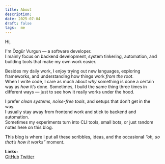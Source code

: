 ```yaml
---
title: About
description:
date: 2025-07-04
draft: false
tags:  me
---
```



Hi,

I'm Özgür Vurgun — a software developer.  
I mainly focus on backend development, system tinkering, automation, and building tools that make my own work easier.

Besides my daily work, I enjoy trying out new languages, exploring frameworks, and understanding how things work *from the root*.  
When I write code, I care as much about *why* something is done a certain way as *how* it’s done. Sometimes, I build the same thing three times in different ways — just to see how it really works under the hood.

I prefer *clean systems*, *noise-free tools*, and setups that don't get in the way.  
I usually stay away from frontend work and stick to backend and automation.  
Sometimes my experiments turn into CLI tools, small bots, or just random notes here on this blog.

This blog is where I put all these scribbles, ideas, and the occasional *“oh, so that’s how it works”* moment.

**Links:**  
[GitHub](https://github.com/ozgurvurgun) [Twitter](https://twitter.com/ozgurvrgn)


